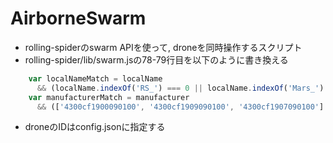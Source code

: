 # AirborneSwarm
- rolling-spiderのswarm APIを使って, droneを同時操作するスクリプト
- rolling-spider/lib/swarm.jsの78-79行目を以下のように書き換える
```javascript
    var localNameMatch = localName
      && (localName.indexOf('RS_') === 0 || localName.indexOf('Mars_') === 0 || localName.indexOf('Travis_') === 0  || localName.indexOf('Maclan_')=== 0);
    var manufacturerMatch = manufacturer
      && (['4300cf1900090100', '4300cf1909090100', '4300cf1907090100'].indexOf(manufacturer) >= 0);
```
- droneのIDはconfig.jsonに指定する